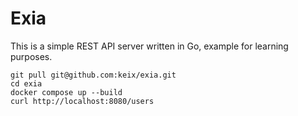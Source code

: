 # Exia
This is a simple REST API server written in Go, example for learning purposes.

```
git pull git@github.com:keix/exia.git
cd exia
docker compose up --build
curl http://localhost:8080/users
```
